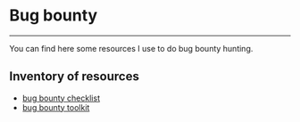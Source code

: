 # Bug bounty  

***

You can find here some resources I use to do bug bounty hunting.  

## Inventory of resources  
- [bug bounty checklist](https://github.com/sehno/Bug-bounty/blob/master/bugbounty_checklist.md)  
- [bug bounty toolkit](https://github.com/sehno/Bug-bounty/blob/master/bugbounty_toolkit.md)
